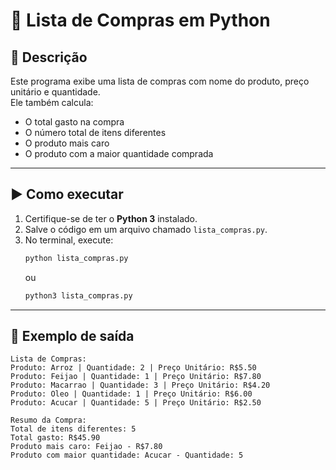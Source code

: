 # 🛒 Lista de Compras em Python

## 📌 Descrição
Este programa exibe uma lista de compras com nome do produto, preço unitário e quantidade.  
Ele também calcula:
- O total gasto na compra  
- O número total de itens diferentes  
- O produto mais caro  
- O produto com a maior quantidade comprada

---

## ▶️ Como executar
1. Certifique-se de ter o **Python 3** instalado.  
2. Salve o código em um arquivo chamado `lista_compras.py`.  
3. No terminal, execute:
   ```bash
   python lista_compras.py
   ```
   ou
   ```bash
   python3 lista_compras.py
   ```

---

## 📝 Exemplo de saída
```
Lista de Compras:
Produto: Arroz | Quantidade: 2 | Preço Unitário: R$5.50
Produto: Feijao | Quantidade: 1 | Preço Unitário: R$7.80
Produto: Macarrao | Quantidade: 3 | Preço Unitário: R$4.20
Produto: Oleo | Quantidade: 1 | Preço Unitário: R$6.00
Produto: Acucar | Quantidade: 5 | Preço Unitário: R$2.50

Resumo da Compra:
Total de itens diferentes: 5
Total gasto: R$45.90
Produto mais caro: Feijao - R$7.80
Produto com maior quantidade: Acucar - Quantidade: 5
```
